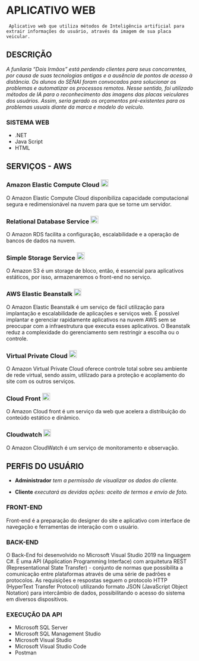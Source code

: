 # APLICATIVO WEB

     Aplicativo web que utiliza métodos de Inteligência artificial para extrair informações do usuário, através da imagem de sua placa veicular.


## DESCRIÇÃO
*A funilaria “Dois Irmãos” está perdendo clientes para seus concorrentes, por causa de suas tecnologias antigas e a ausência de pontos de acesso à distância. Os alunos do SENAI foram convocados para solucionar os problemas e automatizar os processos remotos. Nesse sentido, foi utilizado métodos de IA para o reconhecimento das imagens das placas veiculares dos usuários. Assim, seria gerado os orçamentos pré-existentes para os problemas usuais diante da marca e modelo do veículo.*

### SISTEMA WEB
- .NET
- Java Script
- HTML


## SERVIÇOS - AWS 
### Amazon Elastic Compute Cloud <img src="https://user-images.githubusercontent.com/78046279/153673527-76466881-f3a1-4c59-a256-d24a6e0ca370.png" width="20px">
O Amazon Elastic Compute Cloud disponibiliza capacidade computacional segura e redimensionável na nuvem para que se torne um servidor. 

### Relational Database Service <img src="https://user-images.githubusercontent.com/78046279/153673761-5fb9d0d0-be1a-4e56-9d35-f327fd00f935.png" width="21px">
O Amazon RDS facilita a configuração, escalabilidade e a operação de bancos de dados na nuvem.

### Simple Storage Service <img src="https://user-images.githubusercontent.com/78046279/153674169-7d929c37-adec-4d3b-96f9-ecbf0e4c8bc6.png" width="21px">
O Amazon S3 é um storage de bloco, então, é essencial para aplicativos estáticos, por isso, armazenaremos o front-end no serviço.

### AWS Elastic Beanstalk  <img src="https://user-images.githubusercontent.com/78046279/153673039-fa0fea43-f7b1-4100-857a-2a9bb4825b8c.png" width="20px">
O Amazon Elastic Beanstalk é um serviço de fácil utilização para implantação e escalabilidade de aplicações e serviços web. É possível implantar e gerenciar rapidamente aplicativos na nuvem AWS sem se preocupar com a infraestrutura que executa esses aplicativos. O Beanstalk reduz a complexidade do gerenciamento sem restringir a escolha ou o controle.
 
### Virtual Private Cloud <img src="https://user-images.githubusercontent.com/78046279/153673378-54b76689-b819-4fcb-ae1e-9d96249f115e.png" width="21px">
O Amazon Virtual Private Cloud oferece controle total sobre seu ambiente de rede virtual, sendo assim, utilizado para a proteção e acoplamento do site com os outros serviços.
     
### Cloud Front <img src="https://user-images.githubusercontent.com/78046279/153673714-496857b0-4495-41b0-bda4-71510e845a73.png" width="21px">

O Amazon Cloud front é um serviço da web que acelera a distribuição do conteúdo estático e dinâmico.

### Cloudwatch <img src="https://user-images.githubusercontent.com/78046279/153673671-fb11d815-bee9-4e57-b668-97ba4d6f9030.png" width="20px">

O Amazon CloudWatch é um serviço de monitoramento e observação.

## PERFIS DO USUÁRIO 
- **Administrador**
*tem a permissão de visualizar os dados do cliente.*
 
- **Cliente** 
*executará as devidas ações: aceito de termos e envio de foto.*

### FRONT-END
Front-end é a preparação do designer do site e aplicativo com interface de navegação e ferramentas de interação com o usuário.

### BACK-END
O Back-End foi desenvolvido no Microsoft Visual Studio 2019 na linguagem C#. É uma API (Application Programming Interface) com arquitetura REST (Representational State Transfer) - conjunto de normas que possibilita a comunicação entre plataformas através de uma série de padrões e protocolos. As requisições e respostas seguem o protocolo HTTP (HyperText Transfer Protocol) utilizando formato JSON (JavaScript Object Notation) para intercâmbio de dados, possibilitando o acesso do sistema em diversos dispositivos.


### EXECUÇÃO DA API
- Microsoft SQL Server
- Microsoft SQL Management Studio
- Microsoft Visual Studio
- Microsoft Visual Studio Code
- Postman



